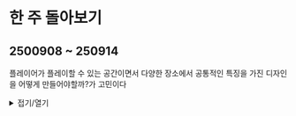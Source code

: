 # 한 주 돌아보기
## 2500908 ~ 250914

플레이어가 플레이할 수 있는 공간이면서 다양한 장소에서 공통적인 특징을 가진 디자인을 어떻게 만들어야할까?가 고민이다


<details>
<summary>접기/열기</summary>

## 바이오쇼크 인피니티

### 게임 개발 과정

- 스토리텔링: 플레이어의 경험에 기반한 자연스러운 스토리를 만드는 것이 중요합니다
- 동기 부여: 플레이어가 보상(무기, 체력 등)을 얻거나 게임을 완료하도록 유도하는 것입니다

### 레벨 디자인 원칙

- 예상치 못한 요소: 플레이어를 놀라게 만드는 것이 중요합니다. 예를 들어, 갑자기 바닥이 무너지는 것과 같은 요소가 있습니다
- 현실성 유지: 환상적인 요소도 현실적인 기반을 유지해야 플레이어가 현실감을 느낄 수 있습니다
- 긴장감 조성: 플레이어가 중요한 순간을 향해 나아가도록 긴장감을 조성해야 합니다
- 다양한 이동 선택지: 플레이어가 다양한 전략을 세울 수 있도록 엄폐물을 활용하는 등 이동 선택지를 늘려야 합니다
- 기타 중요한 측면: 디자이너는 미디어 다이어트(다양한 미디어 접하기)를 통해 독창적인 아이디어를 얻고, 플레이어 피드백을 수용하며, 아이디어를 최대한 확장해야 한다고 강조했습니다 



## 액터 컴포넌트 역기획
### 대상 물체
1. 트리거 박스에 오버랩
2. 트리거 박스에 오버랩 된 액터를 변수로 세팅
3. 월드 로테이션 설정 > find look at rotation > 위젯, 액터 설정
4. 부울변수:내부 참
5. is valid 에서 액터 컴포넌트가 있는지 없는지 확인 > 없으면 ADD 액터 컴포넌트를 액터에 추가
6. 리턴 밸류
---
1. 위젯 액터를 변수로 세팅
2. 위젯 액터 생성
3. 위젯 보이게하기
4. is valid 위젯에서 부울변수:힌트 거짓 일 때, 애니메이션 재생:타겟 팝업하고 부울변수:힌트를 참으로 변경

<img width="1494" height="380" alt="image" src="https://github.com/user-attachments/assets/1020c4e2-562c-43c3-96eb-db331ed87794" />

****
1. 트리거 박스에 떨어질때
2. 떨어진 액터가 부울변수:활성 참이면, 부울변수:활성을 거짓으로 변경 / 부울변수: 활성이 거짓이면, 부울변수:내부를 거짓으로 변경
3. is valid에서 위젯이 유효한 상태에서 부울변수:힌트가 참이면 애니메이션 정상 재생하고 부울변수: 힌트를 거짓으로 변경 / 부울변수:힌트가 거짓이면 위젯 제거하고 위젯 visibility를 거짓으로 변경
4. 액터 컴포넌트가 유효하면 컴포넌트 제거

<img width="1528" height="449" alt="image" src="https://github.com/user-attachments/assets/063571c1-b3fc-4850-9d31-d53c87426677" />

<img width="1509" height="383" alt="image" src="https://github.com/user-attachments/assets/ea4508ff-86cb-4682-8f60-d75f2db7807b" />

****
1. 상호작용
2. 부울변수:내부가 참이면, 부울변수:활성을 참으로 변경
3. 위젯이 유효하고 부울변수:힌트가 참이면, 애니메이션 거꾸로 실행하고 부울변수:힌트를 거짓으로 설정한다
4. 위젯을 부모에게서 지우고

<img width="1512" height="500" alt="image" src="https://github.com/user-attachments/assets/5c9e326c-b5cf-4daf-879f-9d28e2c717a9" />

<img width="1116" height="375" alt="image" src="https://github.com/user-attachments/assets/7b96bdea-1a14-4ff9-ab43-275bc99c5a68" />

<img width="1473" height="708" alt="image" src="https://github.com/user-attachments/assets/307429fd-7835-4ab7-aeeb-45104ced6c4a" />

### 액터 컴포넌트
<img width="1104" height="835" alt="image" src="https://github.com/user-attachments/assets/3dcbc9ff-ad54-4d15-a039-1a5df79ab859" />

<img width="568" height="878" alt="image" src="https://github.com/user-attachments/assets/c2c2bee6-68b8-44a0-89ea-923e8d14b7f0" />


</details>


